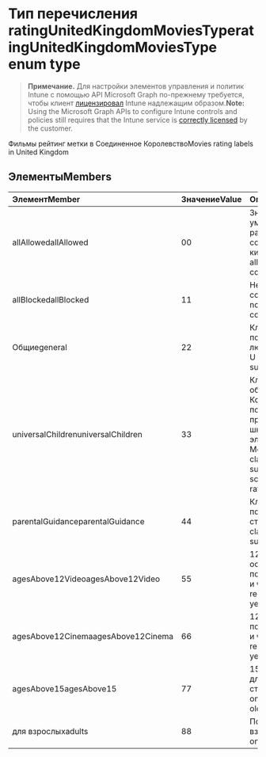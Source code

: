 # <a name="ratingunitedkingdommoviestype-enum-type"></a><span data-ttu-id="de781-101">Тип перечисления ratingUnitedKingdomMoviesType</span><span class="sxs-lookup"><span data-stu-id="de781-101">ratingUnitedKingdomMoviesType enum type</span></span>

> <span data-ttu-id="de781-102">**Примечание.** Для настройки элементов управления и политик Intune с помощью API Microsoft Graph по-прежнему требуется, чтобы клиент [лицензировал](https://go.microsoft.com/fwlink/?linkid=839381) Intune надлежащим образом.</span><span class="sxs-lookup"><span data-stu-id="de781-102">**Note:** Using the Microsoft Graph APIs to configure Intune controls and policies still requires that the Intune service is [correctly licensed](https://go.microsoft.com/fwlink/?linkid=839381) by the customer.</span></span>

<span data-ttu-id="de781-103">Фильмы рейтинг метки в Соединенное Королевство</span><span class="sxs-lookup"><span data-stu-id="de781-103">Movies rating labels in United Kingdom</span></span>
## <a name="members"></a><span data-ttu-id="de781-104">Элементы</span><span class="sxs-lookup"><span data-stu-id="de781-104">Members</span></span>
|<span data-ttu-id="de781-105">Элемент</span><span class="sxs-lookup"><span data-stu-id="de781-105">Member</span></span>|<span data-ttu-id="de781-106">Значение</span><span class="sxs-lookup"><span data-stu-id="de781-106">Value</span></span>|<span data-ttu-id="de781-107">Описание</span><span class="sxs-lookup"><span data-stu-id="de781-107">Description</span></span>|
|:---|:---|:---|
|<span data-ttu-id="de781-108">allAllowed</span><span class="sxs-lookup"><span data-stu-id="de781-108">allAllowed</span></span>|<span data-ttu-id="de781-109">0</span><span class="sxs-lookup"><span data-stu-id="de781-109">0</span></span>|<span data-ttu-id="de781-110">Значение по умолчанию, разрешать все содержимое кино</span><span class="sxs-lookup"><span data-stu-id="de781-110">Default value, allow all movies content</span></span>|
|<span data-ttu-id="de781-111">allBlocked</span><span class="sxs-lookup"><span data-stu-id="de781-111">allBlocked</span></span>|<span data-ttu-id="de781-112">1</span><span class="sxs-lookup"><span data-stu-id="de781-112">1</span></span>|<span data-ttu-id="de781-113">Не разрешать любое содержимое кино</span><span class="sxs-lookup"><span data-stu-id="de781-113">Do not allow any movies content</span></span>|
|<span data-ttu-id="de781-114">Общие</span><span class="sxs-lookup"><span data-stu-id="de781-114">general</span></span>|<span data-ttu-id="de781-115">2</span><span class="sxs-lookup"><span data-stu-id="de781-115">2</span></span>|<span data-ttu-id="de781-116">Классификация U подходящее для любого возраста</span><span class="sxs-lookup"><span data-stu-id="de781-116">The U classification is suitable for all ages</span></span>|
|<span data-ttu-id="de781-117">universalChildren</span><span class="sxs-lookup"><span data-stu-id="de781-117">universalChildren</span></span>|<span data-ttu-id="de781-118">3</span><span class="sxs-lookup"><span data-stu-id="de781-118">3</span></span>|<span data-ttu-id="de781-119">Классификация объединенных Коммуникаций подходит для предварительно школы дочерние элементы, старый Метка оценки</span><span class="sxs-lookup"><span data-stu-id="de781-119">The UC classification is suitable for pre-school children, an old rating label</span></span>|
|<span data-ttu-id="de781-120">parentalGuidance</span><span class="sxs-lookup"><span data-stu-id="de781-120">parentalGuidance</span></span>|<span data-ttu-id="de781-121">4</span><span class="sxs-lookup"><span data-stu-id="de781-121">4</span></span>|<span data-ttu-id="de781-122">Классификация стр подходит для старшего</span><span class="sxs-lookup"><span data-stu-id="de781-122">The PG classification is suitable for mature</span></span>|
|<span data-ttu-id="de781-123">agesAbove12Video</span><span class="sxs-lookup"><span data-stu-id="de781-123">agesAbove12Video</span></span>|<span data-ttu-id="de781-124">5</span><span class="sxs-lookup"><span data-stu-id="de781-124">5</span></span>|<span data-ttu-id="de781-125">12 видео освобождение подходящего 12 лет и через</span><span class="sxs-lookup"><span data-stu-id="de781-125">12, video release suitable for 12 years and over</span></span>|
|<span data-ttu-id="de781-126">agesAbove12Cinema</span><span class="sxs-lookup"><span data-stu-id="de781-126">agesAbove12Cinema</span></span>|<span data-ttu-id="de781-127">6</span><span class="sxs-lookup"><span data-stu-id="de781-127">6</span></span>|<span data-ttu-id="de781-128">12 a, кино выпуске подходящего 12 лет и через</span><span class="sxs-lookup"><span data-stu-id="de781-128">12A, cinema release suitable for 12 years and over</span></span>|
|<span data-ttu-id="de781-129">agesAbove15</span><span class="sxs-lookup"><span data-stu-id="de781-129">agesAbove15</span></span>|<span data-ttu-id="de781-130">7</span><span class="sxs-lookup"><span data-stu-id="de781-130">7</span></span>|<span data-ttu-id="de781-131">15, подходит только для 15 лет и старше</span><span class="sxs-lookup"><span data-stu-id="de781-131">15, suitable only for 15 years and older</span></span>|
|<span data-ttu-id="de781-132">для взрослых</span><span class="sxs-lookup"><span data-stu-id="de781-132">adults</span></span>|<span data-ttu-id="de781-133">8</span><span class="sxs-lookup"><span data-stu-id="de781-133">8</span></span>|<span data-ttu-id="de781-134">Подходит только для взрослых</span><span class="sxs-lookup"><span data-stu-id="de781-134">Suitable only for adults</span></span>|



